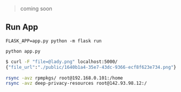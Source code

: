 > coming soon

## Run App
`FLASK_APP=app.py python -m flask run`

`python app.py`


```bash
$ curl -F "file=@lady.png" localhost:5000/
{"file_url":"./public/1640b1a4-35e7-43dc-9366-ecf8f623e734.png"}
```

```bash
rsync -avz rpmpkgs/ root@192.168.0.101:/home
rsync -avz deep-privacy-resources root@142.93.98.12:/
```
